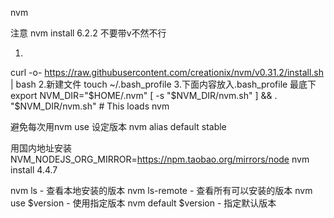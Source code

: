 nvm

注意 nvm install 6.2.2 不要带v不然不行

1.
curl -o- https://raw.githubusercontent.com/creationix/nvm/v0.31.2/install.sh | bash
2.新建文件
touch ~/.bash_profile
3.下面内容放入.bash_profile 最底下
export NVM_DIR="$HOME/.nvm"
[ -s "$NVM_DIR/nvm.sh" ] && . "$NVM_DIR/nvm.sh" # This loads nvm

避免每次用nvm use 设定版本
nvm alias default stable

用国内地址安装
NVM_NODEJS_ORG_MIRROR=https://npm.taobao.org/mirrors/node nvm install 4.4.7

nvm ls - 查看本地安装的版本
nvm ls-remote - 查看所有可以安装的版本
nvm use $version - 使用指定版本
nvm default $version - 指定默认版本
